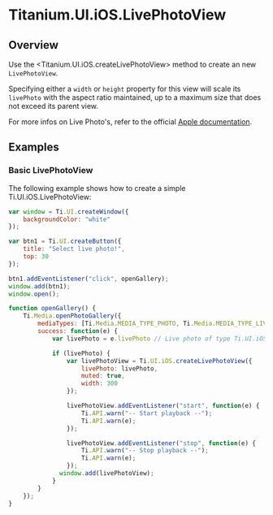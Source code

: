 # Titanium.UI.iOS.LivePhotoView

<TypeHeader/>

## Overview

Use the <Titanium.UI.iOS.createLivePhotoView> method to create an new `LivePhotoView`.

Specifying either a `width` or `height` property for this view will scale its `livePhoto` with 
the aspect ratio maintained, up to a maximum size that does not exceed its parent view.

For more infos on Live Photo's, refer to the official [Apple documentation](https://developer.apple.com/documentation/photosui/phlivephotoview).

## Examples

### Basic LivePhotoView

The following example shows how to create a simple Ti.UI.iOS.LivePhotoView:

``` js
var window = Ti.UI.createWindow({
    backgroundColor: "white"
});

var btn1 = Ti.UI.createButton({
    title: "Select live photo!",
    top: 30
});

btn1.addEventListener("click", openGallery);
window.add(btn1);
window.open();

function openGallery() {
    Ti.Media.openPhotoGallery({
        mediaTypes: [Ti.Media.MEDIA_TYPE_PHOTO, Ti.Media.MEDIA_TYPE_LIVEPHOTO],
        success: function(e) {
            var livePhoto = e.livePhoto // Live photo of type Ti.UI.iOS.LivePhoto

            if (livePhoto) {
                var livePhotoView = Ti.UI.iOS.createLivePhotoView({
                    livePhoto: livePhoto,
                    muted: true,
                    width: 300
                });

                livePhotoView.addEventListener("start", function(e) {
                    Ti.API.warn("-- Start playback --");
                    Ti.API.warn(e);
                });

                livePhotoView.addEventListener("stop", function(e) {
                    Ti.API.warn("-- Stop playback --");
                    Ti.API.warn(e);
                });
              window.add(livePhotoView);
            }
        }
    });
}
```


<ApiDocs/>
